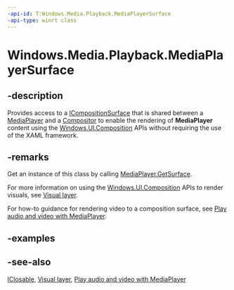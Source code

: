 ```yaml
---
-api-id: T:Windows.Media.Playback.MediaPlayerSurface
-api-type: winrt class
---
```


<!-- Class syntax.
public class MediaPlayerSurface : Windows.Foundation.IClosable, Windows.Media.Playback.IMediaPlayerSurface
-->

# Windows.Media.Playback.MediaPlayerSurface

## -description
Provides access to a [ICompositionSurface](../windows.ui.composition/icompositionsurface.md) that is shared between a [MediaPlayer](mediaplayer.md) and a [Compositor](../windows.ui.composition/compositor.md) to enable the rendering of **MediaPlayer** content using the [Windows.UI.Composition](../windows.ui.composition/windows_ui_composition.md) APIs without requiring the use of the XAML framework.

## -remarks
Get an instance of this class by calling [MediaPlayer.GetSurface](mediaplayer_getsurface_812026623.md).

For more information on using the [Windows.UI.Composition](../windows.ui.composition/windows_ui_composition.md) APIs to render visuals, see [Visual layer](https://msdn.microsoft.com/en-us/windows/uwp/graphics/visual-layer).

For how-to guidance for rendering video to a composition surface, see [Play audio and video with MediaPlayer](https://msdn.microsoft.com/en-us/windows/uwp/audio-video-camera/play-audio-and-video-with-mediaplayer#use-mediaplayersurface-to-render-video-to-a-windowsuicomposition-surface).

## -examples

## -see-also
[IClosable](../windows.foundation/iclosable.md), [Visual layer](https://msdn.microsoft.com/en-us/windows/uwp/graphics/visual-layer), [Play audio and video with MediaPlayer](https://msdn.microsoft.com/en-us/windows/uwp/audio-video-camera/play-audio-and-video-with-mediaplayer#use-mediaplayersurface-to-render-video-to-a-windowsuicomposition-surface)